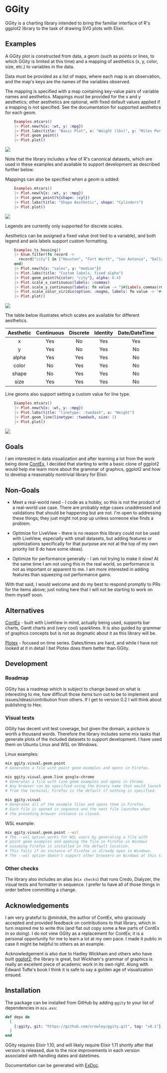 # GGity

GGity is a charting library intended to bring the familiar interface of R's ggplot2 library to the task of drawing SVG plots with Elixir.

## Examples

A GGity plot is constructed from data, a geom (such as points or lines, to which GGity is limited at this time) and a mapping of aesthetics (x, y, color, size, etc.) to variables in the data.

Data must be provided as a list of maps, where each map is an observation, and the map's keys are the names of the variables observed.

The mapping is specified with a map containing key-value pairs of variable names and aesthetics. Mappings must be provided for the x and y aesthetics; other aesthetics are optional, with fixed default values applied if a mapping is not specified. See the documentation for supported aesthetics for each geom.

```elixir
    Examples.mtcars()
    |> Plot.new(%{x: :wt, y: :mpg})
    |> Plot.labs(title: "Basic Plot", x: "Weight (lbs)", y: "Miles Per Gallon")
    |> Plot.geom_point()
    |> Plot.plot()
```

![](./examples/geom_point_basic.svg)

Note that the library includes a few of R's canonical datasets, which are used in these examples and available to support development as described further below.

Mappings can also be specified when a geom is added:

```elixir
    Examples.mtcars()
    |> Plot.new(%{x: :wt, y: :mpg})
    |> Plot.geom_point(%{shape: :cyl})
    |> Plot.labs(title: "Shape Aesthetic", shape: "Cylinders")
    |> Plot.plot()
```

![](./examples/geom_point_shape_mapping.svg)

Legends are currently only supported for discrete scales.

Aesthetics can be assigned a fixed value (not tied to a variable), and both legend
and axis labels support custom formatting.

```elixir
    Examples.tx_housing()
    |> Enum.filter(fn record ->
      record["city"] in ["Houston", "Fort Worth", "San Antonio", "Dallas", "Austin"]
    end)
    |> Plot.new(%{x: "sales", y: "median"})
    |> Plot.labs(title: "Custom labels, fixed alpha")
    |> Plot.geom_point(%{color: "city"}, alpha: 0.4)
    |> Plot.scale_x_continuous(labels: :commas)
    |> Plot.scale_y_continuous(labels: fn value -> "$#{Labels.commas(round(value / 1000))}K" end)
    |> Plot.scale_color_viridis(option: :magma, labels: fn value -> "#{value}!!!" end)
    |> Plot.plot()
```

![](./examples/geom_point_custom.svg)

The table below illustrates which scales are available for different aesthetics.

| Aesthetic | Continuous | Discrete | Identity | Date/DateTime |
| :-------: | :--------: | :------: | :------: | :-----------: |
| x | Yes | No | Yes | Yes |
| y | Yes | No | Yes | No |
| alpha | Yes | Yes | Yes | No |
| color | No | Yes | Yes | No |
| shape | No | Yes | Yes | No |
| size | Yes | Yes | Yes | No |

Line geoms also support setting a custom value for line type.

```elixir
    Examples.mtcars()
    |> Plot.new(%{x: :wt, y: :mpg})
    |> Plot.labs(title: "linetype: :twodash", x: "Weight")
    |> Plot.geom_line(linetype: :twodash, size: 1)
    |> Plot.plot()
```

![](./examples/geom_line_linetype.svg)

## Goals
I am interested in data visualization and after learning a lot from the work being done [ContEx](https://github.com/mindok/contex), I decided that starting to write a basic clone of ggplot2 would help me learn more about the grammar of graphics, ggplot2 and how to develop a reasonably nontrivial library for Elixir.

## Non-Goals
* Meet a real-world need - I code as a hobby, so this is not the product of a real-world use case. There are probably edge cases unaddressed  and validations that should be happening but are not. I'm open to addressing these things; they just might not pop up unless someone else finds a problem.

* Optimize for LiveView - there is no reason this library could not be used with LiveView, especially with small datasets, but adding features or optimizations specifically for that purpose are not at the top of my own priority list (I do have some ideas).

* Optimize for performance generally - I am not trying to make it slow! At the same time I am not using this in the real world, so performance is not as important or apparent to me. I am more interested in adding features than squeezing out performance gains.

With that said, I would welcome and do my best to respond promptly to PRs for the items above; just noting here that I will not be starting to work on them myself soon.

## Alternatives

[ContEx](https://github.com/mindok/contex) - built with LiveView in mind, actually being used, supports bar charts, Gantt charts and (very cool) sparklines. It is also guided by grammar of graphics concepts but is not as dogmatic about it as this library will be.

[Plotex](https://github.com/elcritch/plotex) - focused on time series. Dates/times are hard, and while I have not looked at it in detail I bet Plotex does them better than GGity.

## Development

### Roadmap

GGity has a roadmap which is subject to change based on what is interesting to me, how difficult those items turn out to be to implement and issues/ideas/contribution from others. If I get to version 0.2 I will think about publishing to Hex.

### Visual tests
GGity has decent unit test coverage, but given the domain, a picture is worth a thousand words. Therefore the library includes some mix tasks that generate plots of the included datasets to support development. I have used them on Ubuntu Linux and WSL on Windows.

Linux examples:

```bash
mix ggity.visual.geom.point
# Generates a file with point geom examples and opens in Firefox. 

mix ggity.visual.geom.line google-chrome
# Generates a file with line geom examples and opens in Chrome. 
# Any browser can be specified using the binary name that would launch it
# from the terminal; Firefox is the default if nothing is specified.

mix ggity.visual
# Generates all of the example files and opens them in Firefox.
# Each file is opened in sequence and the next file launches when
# the preceding browser instance is closed.
```

WSL example:

```bash
mix ggity.visual.geom.point --wsl
# The --wsl option works for WSL users by generating a file with
# point geom examples and opening the file in Firefox in Windows
# assuming Firefox is installed in the default location.
# This fails if an instance of Firefox is already open in Windows.
# The --wsl option doesn't support other browsers on Windows at this time.
```

### Other checks

The library also includes an alias (```mix checks```) that runs Credo, Dialyzer, the visual tests and formatter in sequence. I prefer to have all of those things in order before committing a change.

## Acknowledgements

I am very grateful to @mindok, the author of ContEx, who graciously accepted and provided feedback on contributions to that library, which in turn inspired me to write this (and flat out copy some a few parts of ContEx in so doing). I do not view GGity as a replacement for ContEx; it is a personal opportunity for me to learn a lot at my own pace. I made it public in case it might be helpful to others as an example.

Acknowledgement is also due to Hadley Wickham and others who have built [ggplot2](https://ggplot2.tidyverse.org/); the library is great, but Wickham's grammar of graphics is really an excellent piece of academic work in its own right. Along with Edward Tufte's book I think it is safe to say a golden age of visualization ensued.

## Installation

The package can be installed from GitHub by adding `ggity` to your list of dependencies in `mix.exs`:

```elixir
def deps do
  [
    {:ggity, git: "https://github.com/srowley/ggity.git", tag: "v0.1"}
  ]
end
```

GGity requires Elixir 1.10, and will likely require Elixir 1.11 shortly after that version is released, due to the nice improvements in each version associated with handling dates and datetimes.

Documentation can be generated with [ExDoc](https://github.com/elixir-lang/ex_doc).